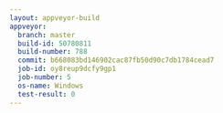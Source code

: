 ```yaml
---
layout: appveyor-build
appveyor:
  branch: master
  build-id: 50780811
  build-number: 788
  commit: b668083bd146902cac87fb50d90c7db1784cead7
  job-id: oy8reup9dcfy9gp1
  job-number: 5
  os-name: Windows
  test-result: 0
---
```

